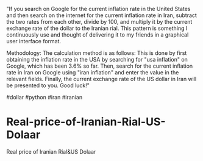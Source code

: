 "If you search on Google for the current inflation rate in the United States and then search on the internet for the current inflation rate in Iran, subtract the two rates from each other, divide by 100, and multiply it by the current exchange rate of the dollar to the Iranian rial. This pattern is something I continuously use and thought of delivering it to my friends in a graphical user interface format. 


Methodology:
The calculation method is as follows: This is done by first obtaining the inflation rate in the USA by searching for "usa inflation" on Google, which has been 3.6% so far. Then, search for the current inflation rate in Iran on Google using "iran inflation" and enter the value in the relevant fields. Finally, the current exchange rate of the US dollar in Iran will be presented to you.
Good luck!"


#dollar
#python
#iran
#iranian
# Real-price-of-Iranian-Rial-US-Dolaar
Real price of Iranian Rial&amp;US Dolaar
